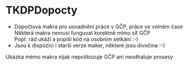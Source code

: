 # TKDPDopocty
* Dopočtová makra pro usnadnění práce v GČP, práce ve volném čase<br>
Některá makra nemusí funguvat korektně mimo síť GČP<br>
Popř. rád ukáži a popíši kód na osobním setkání :-)<br>
* Jsou k dispozici i starší verze maker, některé jsou divočina :-)<br>

Ukázka mémo makra nijak nepoškozuje GČP ani neodhaluje prosesy
